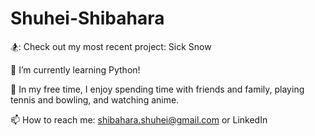 # Shuhei-Shibahara
🏂: Check out my most recent project: Sick Snow

🌱 I’m currently learning Python!

💙 In my free time, I enjoy spending time with friends and family, playing tennis and bowling, and watching anime.

📫 How to reach me: shibahara.shuhei@gmail.com or LinkedIn
